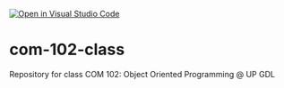 [![Open in Visual Studio Code](https://classroom.github.com/assets/open-in-vscode-718a45dd9cf7e7f842a935f5ebbe5719a5e09af4491e668f4dbf3b35d5cca122.svg)](https://classroom.github.com/online_ide?assignment_repo_id=15217202&assignment_repo_type=AssignmentRepo)
# com-102-class
Repository for class COM 102: Object Oriented Programming @ UP GDL
